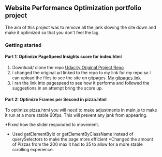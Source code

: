 ## Website Performance Optimization portfolio project

The aim of this project was to remove all the jank slowing the site down and make it optimized so that you don't feel the lag.
### Getting started

#### Part 1: Optimize PageSpeed Insights score for index.html
1. Download/ clone the repo [Udacity Original Project Repo](https://github.com/udacity/frontend-nanodegree-mobile-portfolio)
2. I changed the original url linked to the repo to my link for my repo so I can upload the files to see the site on gitpages. [My gitpages link](https://cybernotes.github.io/udacityWebOpt/)
3. I ran the link into pagespeed to see how it performs and followed the suggestions in an attempt bring the score up.

#### Part 2: Optimize Frames per Second in pizza.html
To optimize pizza.html you will need to make adjustments in main.js to make it run at a more stable 60fps. This will prevent any jank from appearing.

*Fixed how the slider responded to movement.
* Used getElementById or getElementByClassName instead of querySelectors to make the page more efficient
*Changed the amount of Pizzas from the 200 max it had to 35 to allow for a more stable scrolling experience. 
